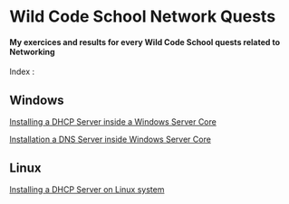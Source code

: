 # Wild Code School Network Quests
#### My exercices and results for every Wild Code School quests related to __Networking__

Index :

## Windows
[Installing a DHCP Server inside a Windows Server Core](https://github.com/Tr3n4rT/wcs_network_quests/blob/main/Installation-DHCP-Windows/Quete_DHCP_Win_Server.md)

[Installation a DNS Server inside Windows Server Core](https://github.com/Tr3n4rT/wcs_network_quests/blob/main/Installation-serveur-DNS-windows/Installation-Dns-windows.md)

## Linux
[Installing a DHCP Server on Linux system](https://github.com/Tr3n4rT/wcs_network_quests/blob/main/INSTALLATION-DHCP-LINUX/Installation-DHCP-Linux.md)
